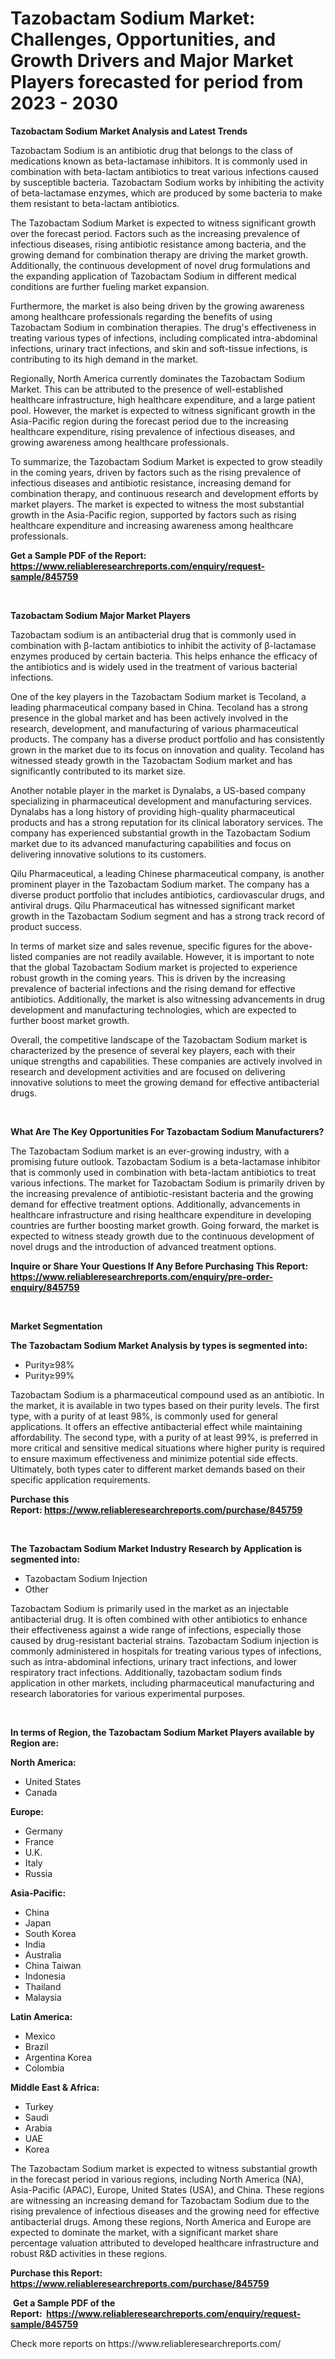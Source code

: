 <p><h1>Tazobactam Sodium Market: Challenges, Opportunities, and Growth Drivers and Major Market Players forecasted for period from 2023 - 2030</h1></p><p><strong>Tazobactam Sodium Market Analysis and Latest Trends</strong></p>
<p><p>Tazobactam Sodium is an antibiotic drug that belongs to the class of medications known as beta-lactamase inhibitors. It is commonly used in combination with beta-lactam antibiotics to treat various infections caused by susceptible bacteria. Tazobactam Sodium works by inhibiting the activity of beta-lactamase enzymes, which are produced by some bacteria to make them resistant to beta-lactam antibiotics.</p><p>The Tazobactam Sodium Market is expected to witness significant growth over the forecast period. Factors such as the increasing prevalence of infectious diseases, rising antibiotic resistance among bacteria, and the growing demand for combination therapy are driving the market growth. Additionally, the continuous development of novel drug formulations and the expanding application of Tazobactam Sodium in different medical conditions are further fueling market expansion.</p><p>Furthermore, the market is also being driven by the growing awareness among healthcare professionals regarding the benefits of using Tazobactam Sodium in combination therapies. The drug's effectiveness in treating various types of infections, including complicated intra-abdominal infections, urinary tract infections, and skin and soft-tissue infections, is contributing to its high demand in the market.</p><p>Regionally, North America currently dominates the Tazobactam Sodium Market. This can be attributed to the presence of well-established healthcare infrastructure, high healthcare expenditure, and a large patient pool. However, the market is expected to witness significant growth in the Asia-Pacific region during the forecast period due to the increasing healthcare expenditure, rising prevalence of infectious diseases, and growing awareness among healthcare professionals.</p><p>To summarize, the Tazobactam Sodium Market is expected to grow steadily in the coming years, driven by factors such as the rising prevalence of infectious diseases and antibiotic resistance, increasing demand for combination therapy, and continuous research and development efforts by market players. The market is expected to witness the most substantial growth in the Asia-Pacific region, supported by factors such as rising healthcare expenditure and increasing awareness among healthcare professionals.</p></p>
<p><strong>Get a Sample PDF of the Report:&nbsp; <a href="https://www.reliableresearchreports.com/enquiry/request-sample/845759">https://www.reliableresearchreports.com/enquiry/request-sample/845759</a></strong></p>
<p>&nbsp;</p>
<p><strong>Tazobactam Sodium Major Market Players</strong></p>
<p><p>Tazobactam sodium is an antibacterial drug that is commonly used in combination with β-lactam antibiotics to inhibit the activity of β-lactamase enzymes produced by certain bacteria. This helps enhance the efficacy of the antibiotics and is widely used in the treatment of various bacterial infections.</p><p>One of the key players in the Tazobactam Sodium market is Tecoland, a leading pharmaceutical company based in China. Tecoland has a strong presence in the global market and has been actively involved in the research, development, and manufacturing of various pharmaceutical products. The company has a diverse product portfolio and has consistently grown in the market due to its focus on innovation and quality. Tecoland has witnessed steady growth in the Tazobactam Sodium market and has significantly contributed to its market size.</p><p>Another notable player in the market is Dynalabs, a US-based company specializing in pharmaceutical development and manufacturing services. Dynalabs has a long history of providing high-quality pharmaceutical products and has a strong reputation for its clinical laboratory services. The company has experienced substantial growth in the Tazobactam Sodium market due to its advanced manufacturing capabilities and focus on delivering innovative solutions to its customers.</p><p>Qilu Pharmaceutical, a leading Chinese pharmaceutical company, is another prominent player in the Tazobactam Sodium market. The company has a diverse product portfolio that includes antibiotics, cardiovascular drugs, and antiviral drugs. Qilu Pharmaceutical has witnessed significant market growth in the Tazobactam Sodium segment and has a strong track record of product success.</p><p>In terms of market size and sales revenue, specific figures for the above-listed companies are not readily available. However, it is important to note that the global Tazobactam Sodium market is projected to experience robust growth in the coming years. This is driven by the increasing prevalence of bacterial infections and the rising demand for effective antibiotics. Additionally, the market is also witnessing advancements in drug development and manufacturing technologies, which are expected to further boost market growth.</p><p>Overall, the competitive landscape of the Tazobactam Sodium market is characterized by the presence of several key players, each with their unique strengths and capabilities. These companies are actively involved in research and development activities and are focused on delivering innovative solutions to meet the growing demand for effective antibacterial drugs.</p></p>
<p>&nbsp;</p>
<p><strong>What Are The Key Opportunities For Tazobactam Sodium Manufacturers?</strong></p>
<p><p>The Tazobactam Sodium market is an ever-growing industry, with a promising future outlook. Tazobactam Sodium is a beta-lactamase inhibitor that is commonly used in combination with beta-lactam antibiotics to treat various infections. The market for Tazobactam Sodium is primarily driven by the increasing prevalence of antibiotic-resistant bacteria and the growing demand for effective treatment options. Additionally, advancements in healthcare infrastructure and rising healthcare expenditure in developing countries are further boosting market growth. Going forward, the market is expected to witness steady growth due to the continuous development of novel drugs and the introduction of advanced treatment options.</p></p>
<p><strong>Inquire or Share Your Questions If Any Before Purchasing This Report: <a href="https://www.reliableresearchreports.com/enquiry/pre-order-enquiry/845759">https://www.reliableresearchreports.com/enquiry/pre-order-enquiry/845759</a></strong></p>
<p>&nbsp;</p>
<p><strong>Market Segmentation</strong></p>
<p><strong>The Tazobactam Sodium Market Analysis by types is segmented into:</strong></p>
<p><ul><li>Purity≥98%</li><li>Purity≥99%</li></ul></p>
<p><p>Tazobactam Sodium is a pharmaceutical compound used as an antibiotic. In the market, it is available in two types based on their purity levels. The first type, with a purity of at least 98%, is commonly used for general applications. It offers an effective antibacterial effect while maintaining affordability. The second type, with a purity of at least 99%, is preferred in more critical and sensitive medical situations where higher purity is required to ensure maximum effectiveness and minimize potential side effects. Ultimately, both types cater to different market demands based on their specific application requirements.</p></p>
<p><strong>Purchase this Report:&nbsp;<a href="https://www.reliableresearchreports.com/purchase/845759">https://www.reliableresearchreports.com/purchase/845759</a></strong></p>
<p>&nbsp;</p>
<p><strong>The Tazobactam Sodium Market Industry Research by Application is segmented into:</strong></p>
<p><ul><li>Tazobactam Sodium Injection</li><li>Other</li></ul></p>
<p><p>Tazobactam Sodium is primarily used in the market as an injectable antibacterial drug. It is often combined with other antibiotics to enhance their effectiveness against a wide range of infections, especially those caused by drug-resistant bacterial strains. Tazobactam Sodium injection is commonly administered in hospitals for treating various types of infections, such as intra-abdominal infections, urinary tract infections, and lower respiratory tract infections. Additionally, tazobactam sodium finds application in other markets, including pharmaceutical manufacturing and research laboratories for various experimental purposes.</p></p>
<p>&nbsp;</p>
<p><strong>In terms of Region, the Tazobactam Sodium Market Players available by Region are:</strong></p>
<p>
    <p> <strong> North America: </strong>
        <ul>
            <li>United States</li>
            <li>Canada</li>
        </ul>
        </p> 
    <p> <strong> Europe: </strong>
        <ul>
            <li>Germany</li>
            <li>France</li>
            <li>U.K.</li>
            <li>Italy</li>
            <li>Russia</li>
        </ul>
        </p> 
    <p> <strong> Asia-Pacific: </strong>
        <ul>
            <li>China</li>
            <li>Japan</li>
            <li>South Korea</li>
            <li>India</li>
            <li>Australia</li>
            <li>China Taiwan</li>
            <li>Indonesia</li>
            <li>Thailand</li>
            <li>Malaysia</li>
        </ul>
        </p> 
    <p> <strong> Latin America: </strong>
        <ul>
            <li>Mexico</li>
            <li>Brazil</li>
            <li>Argentina Korea</li>
            <li>Colombia</li>
        </ul>
        </p> 
    <p> <strong> Middle East & Africa: </strong>
        <ul>
            <li>Turkey</li>
            <li>Saudi</li>
            <li>Arabia</li>
            <li>UAE</li>
            <li>Korea</li>
        </ul>
    </p>
    </p>
<p><p>The Tazobactam Sodium market is expected to witness substantial growth in the forecast period in various regions, including North America (NA), Asia-Pacific (APAC), Europe, United States (USA), and China. These regions are witnessing an increasing demand for Tazobactam Sodium due to the rising prevalence of infectious diseases and the growing need for effective antibacterial drugs. Among these regions, North America and Europe are expected to dominate the market, with a significant market share percentage valuation attributed to developed healthcare infrastructure and robust R&D activities in these regions.</p></p>
<p><strong>Purchase this Report: <a href="https://www.reliableresearchreports.com/purchase/845759">https://www.reliableresearchreports.com/purchase/845759</a></strong></p>
<p>&nbsp;<strong>Get a Sample PDF of the Report:&nbsp;&nbsp;<a href="https://www.reliableresearchreports.com/enquiry/request-sample/845759">https://www.reliableresearchreports.com/enquiry/request-sample/845759</a></strong></p>
<p><strong></strong></p>
<p>Check more reports on https://www.reliableresearchreports.com/</p>